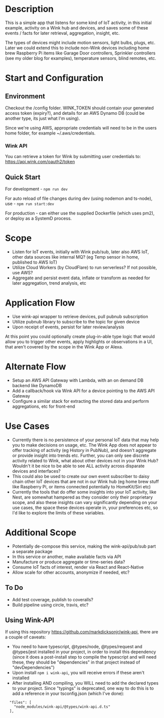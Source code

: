 # Description
This is a simple app that listens for some kind of IoT activity, in this initial example, activity on a Wink hub and devices, and saves some of these events / facts for later retrieval, aggregation, insight, etc.

The types of devices might include motion sensors, light bulbs, plugs, etc.  Later we could extend this to include non-Wink devices including home brew Raspberry Pi items like Garage Door controllers, Sprinkler controllers (see my older blog for examples), temperature sensors, blind remotes, etc.

# Start and Configuration

## Environment
Checkout the /config folder.  WINK_TOKEN should contain your generated access token (expiry?), and details for an AWS Dynamo DB (could be another type, its just what I'm using).

Since we're using AWS, appropriate credentials will need to be in the users home folder, for example ~/.aws/credentials.

### Wink API
You can retrieve a token for Wink by submitting user credentials to:
https://api.wink.com/oauth2/token

## Quick Start
For development - `npm run dev`

For auto reload of file changes during dev (using nodemon and ts-node), use - `npm run start:dev`

For production - can either use the supplied Dockerfile (which uses pm2), or deploy as a SystemD process.

# Scope
- Listen for IoT events, initially with Wink pub/sub, later also AWS IoT, other data sources like internal MQ? (eg Temp sensor in home, published to AWS IoT)
- Utilize Cloud Workers (by CloudFlare) to run serverless? If not possible, use AWS?
- Aggregate and persist event data, inflate or transform as needed for later aggregation, trend analysis, etc

# Application Flow
- Use wink-api wrapper to retrieve devices, pull pubnub subscription
- Utilize pubnub library to subscribe to the topic for given device
- Upon receipt of events, persist for later review/analysis

At this point you could optionally create plug-in-able type logic that would allow you to trigger other events, apply highlights or observations in a UI, that aren't covered by the scope in the Wink App or Alexa.

# Alternate Flow
- Setup an AWS API Gateway with Lambda, with an on demand DB backend like DynamoDB
- Add a callback/hook via Wink API for a device pointing to the AWS API Gateway
- Configure a similar stack for extracting the stored data and perform aggregations, etc for front-end

# Use Cases
- Currently there is no persistence of your personal IoT data that may help you to make decisions on usage, etc.  The Wink App does not appear to offer tracking of activity (eg History in PubNub), and doesn't aggregate or provide insight into trends etc.  Further, you can only see discrete activity related to Wink, what about other devices not in your Wink Hub?  Wouldn't it be nice to be able to see ALL activity across disparate devices and interfaces?
- This could also be used to create our own event subscriber to daisy chain other IoT devices that are not in our Wink hub (eg home brew stuff like Raspberry Pi, or items connected potentially to HomeKit/Siri etc)
- Currently the tools that do offer some insights into your IoT activity, like Nest, are somewhat hampered as they consider only their proprietary scope, and also these insights can vary significantly depending on your use cases, the space these devices operate in, your preferences etc, so I'd like to explore the limits of these variables.

# Additional Scope
- Potentially de-compose this service, making the wink-api/pub/sub part a separate package
- In this service or another, make available facts via API
- Manufacture or produce aggregate or time-series data?
- Consume IoT facts of interest, render via React and React-Native
- Allow scale for other accounts, anonymize if needed, etc?

## To Do
- Add test coverage, publish to coveralls?
- Build pipeline using circle, travis, etc?

## Using Wink-API
If using this repository https://github.com/markdicksonjr/wink-api, there are a couple of caveats:
- You need to have typescript, @types/node, @types/request and @types/jest installed in your project, in order to install this dependency (since it does a post-install step to compile the typescript and will need these, they should be "dependencies" in that project instead of "devDependencies")
- Upon install `npm i wink-api`, you will receive errors if these aren't installed
- After installing AND compiling, you WILL need to add the declared types to your project.  Since "typings" is deprecated, one way to do this is to add a reference in your tsconfig.json (which I've done):

```
  "files": [
    "node_modules/wink-api/@types/wink-api.d.ts"
  ],
```
